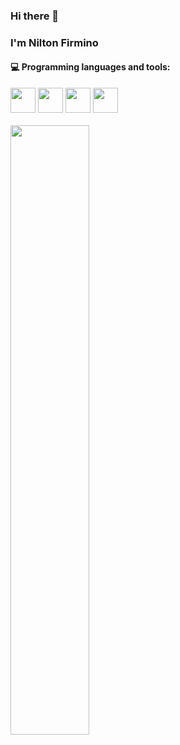 ### Hi there 👋 
### I'm Nilton Firmino

#### :computer: Programming languages and tools: 



<img height="40" src="https://www.vectorlogo.zone/logos/git-scm/git-scm-icon.svg">
<img height="40" src="https://www.vectorlogo.zone/logos/flutterio/flutterio-icon.svg">
<img height="40" src="https://www.vectorlogo.zone/logos/python/python-icon.svg">
<img height="40" src="https://www.vectorlogo.zone/logos/mysql/mysql-icon.svg">
<br>
<br>
<img width="50%" align="center" src="https://github-readme-stats.vercel.app/api?username=NiltonFirmino&show_icons=true&hide_border=true" />
